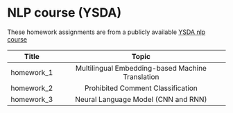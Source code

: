 # NLP course (YSDA)
These homework assignments are from a publicly available [YSDA nlp course](https://github.com/yandexdataschool/nlp_course)

| Title               | Topic                                                                  | 
| --------------------|:----------------------------------------------------------------------:| 
| homework_1 | Multilingual Embedding-based Machine Translation                                             | 
| homework_2             | Prohibited Comment Classification                                            |
| homework_3    | Neural Language Model (CNN and RNN)                                |   
